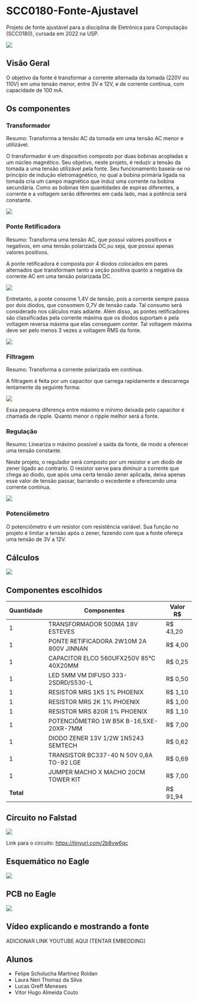 # SCC0180-Fonte-Ajustavel
Projeto de fonte ajustável para a disciplina de Eletrônica para Computação (SCC0180), cursada em 2022 na USP.

<img src="./Imagens/imgProtoboard.png">

## Visão Geral
O objetivo da fonte é transformar a corrente alternada da tomada (220V ou 110V) em uma tensão menor, entre 3V e 12V, e de corrente contínua, com capacidade de 100 mA.

## Os componentes

### Transformador
Resumo: Transforma a tensão AC da tomada em uma tensão AC menor e utilizável.

O transformador é um dispositivo composto por duas bobinas acopladas a um núcleo magnético. Seu objetivo, neste projeto, é reduzir a tensão da tomada a uma tensão utilizável pela fonte. Seu funcionamento baseia-se no princípio de indução eletromagnético, no qual a bobina primária ligada na tomada cria um campo magnético que induz uma corrente na bobina secundária. Como as bobinas têm quantidades de espiras diferentes, a corrente e a voltagem serão diferentes em cada lado, mas a potência será constante.
  
  <img src="./Imagens/imgTransformador.png">

### Ponte Retificadora
Resumo: Transforma uma tensão AC, que possui valores positivos e negativos, em uma tensão polarizada DC,ou seja, que possui apenas valores positivos.

A ponte retificadora é composta por 4 diodos colocados em pares alternados que transformam tanto a seção positiva quanto a negativa da corrente AC em uma tensão polarizada DC.

  <img src="./Imagens/gifPonteDiodos.gif">

Entretanto, a ponte consome 1,4V de tensão, pois a corrente sempre passa por dois diodos, que consomem 0,7V de tensão cada. Tal consumo será considerado nos cálculos mais adiante.
Além disso, as pontes retificadores são classificadas pela corrente máxima que os diodos suportam e pela voltagem reversa máxima que elas conseguem conter. Tal voltagem máxima deve ser pelo menos 3 vezes a voltagem RMS da fonte.
  
  <img src="./Imagens/imgPonteDiodos.png">

### Filtragem
Resumo: Transforma a corrente polarizada em contínua.

A filtragem é feita por um capacitor que carrega rapidamente e descarrega lentamente da seguinte forma:
  
  <img src="./Imagens/imgFiltragem.png">

Essa pequena diferença entre máximo e mínimo deixada pelo capacitor é chamada de ripple. Quanto menor o ripple melhor será a fonte.
  
### Regulação
Resumo: Lineariza o máximo possível a saída da fonte, de modo a oferecer uma tensão constante.

Neste projeto, o regulador será composto por um resistor e um diodo de zener ligado ao contrario. O resistor serve para diminuir a corrente que chega ao diodo, que após uma certa tensão zener aplicada, deixa apenas esse valor de tensão passar, barrando o excedente e oferecendo uma corrente contínua.
  
  <img src="./Imagens/imgRegulacao.png">

### Potenciômetro
O potenciômetro é um resistor com resistência variável. Sua função no projeto é limitar a tensão após o zener, fazendo com que a fonte ofereça uma tensão de 3V a 12V.

## Cálculos

<img src="./Imagens/imgCalculos.png">

## Componentes escolhidos
| Quantidade | Componentes        			                | Valor R$ |
|------------|------------------------------------------|----------|
| 1          | TRANSFORMADOR 500MA 18V ESTEVES       	  | R$ 43,20 |
| 1          | PONTE RETIFICADORA 2W10M 2A 800V JINNAN  | R$ 4,00  |
| 1          | CAPACITOR ELCO 560UFX250V 85°C 40X20MM   | R$ 0,25  |
| 1          | LED 5MM VM DIFUSO 333-2SDRD/S530-L    	  | R$ 0,50  |
| 1          | RESISTOR MRS 1K5 1% PHOENIX   		        | R$ 1,10  |
| 1          | RESISTOR MRS 2K 1% PHOENIX      		      | R$ 1,00  |
| 1          | RESISTOR MRS 820R 1% PHOENIX  		        | R$ 1,10  |
| 1          | POTENCIÔMETRO 1W B5K B-16,5XE-20XR-7MM  	| R$ 7,00  |
| 1          | DIODO ZENER 13V 1/2W 1N5243 SEMTECH     	| R$ 0,62  |
| 1          | TRANSISTOR BC337-40 N 50V 0,8A TO-92 LGE | R$ 0,69  |
| 1          | JUMPER MACHO X MACHO 20CM TOWER KIT	    | R$ 7,00  |
| **Total**  |                    			                | R$ 91,94 |


## Circuito no Falstad
<img src="./Imagens/circuitoFalstad.png">

Link para o circuito: https://tinyurl.com/2b8vw6qc

## Esquemático no Eagle

<img src="./Imagens/imgEsquematicoEagle.png">

## PCB no Eagle

<img src="./Imagens/imgPCBEagle.png">

## Vídeo explicando e mostrando a fonte

ADICIONAR LINK YOUTUBE AQUI (TENTAR EMBEDDING)

## Alunos

* Felipe Scholucha Martinez Roldan 
* Laura Neri Thomaz da Silva
* Lucas Greff Meneses
* Vitor Hugo Almeida Couto
